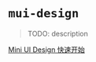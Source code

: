 # `mui-design`

> TODO: description

[Mini UI Design 快速开始](https://github.com/mrhaoxiaojun/mini-ui-design/blob/master/README.md)